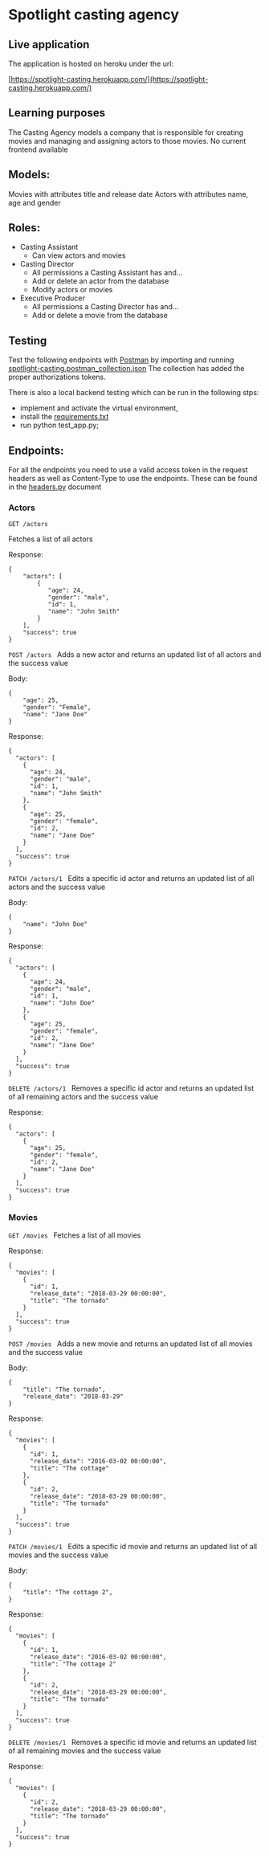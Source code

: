 # Spotlight casting agency

## Live application
The application is hosted on heroku under the url:

[https://spotlight-casting.herokuapp.com/](https://spotlight-casting.herokuapp.com/)

## Learning purposes

The Casting Agency models a company that is responsible for creating movies and managing and assigning actors to those movies. 
No current frontend available

## Models:

Movies with attributes title and release date
Actors with attributes name, age and gender

##  Roles:
* Casting Assistant
    * Can view actors and movies
* Casting Director
    * All permissions a Casting Assistant has and…
    * Add or delete an actor from the database
    * Modify actors or movies
* Executive Producer
    * All permissions a Casting Director has and…
    * Add or delete a movie from the database
    
## Testing
Test the following endpoints with [Postman](https://getpostman.com) by importing and running [spotlight-casting.postman_collection.json](spotlight-casting.postman_collection.json)
The collection has added the proper authorizations tokens.


There is also a local backend testing which can be run in the following stps:
* implement and activate the virtual environment,
* install the [requirements.txt ](requirements.txt)
* run python test_app.py;     

## Endpoints:

For all the endpoints you need to use a valid access token in the request headers as well as Content-Type to use the endpoints.
These can be found in the [headers.py](headers.py) document

### Actors
```GET /actors ```

Fetches a list of all actors

Response:
~~~
{
    "actors": [
        {
           "age": 24,
           "gender": "male",
           "id": 1,
           "name": "John Smith"
        }
    ],
    "success": true
}

~~~

```POST /actors ```
Adds a new actor and returns an updated list of all actors and the success value

Body:

~~~
{
    "age": 25,
    "gender": "Female",
    "name": "Jane Doe"
}
~~~

Response:

~~~
{
  "actors": [
    {
      "age": 24,
      "gender": "male",
      "id": 1,
      "name": "John Smith"
    },
    {
      "age": 25,
      "gender": "female",
      "id": 2,
      "name": "Jane Doe"
    }
  ],
  "success": true
}

~~~


```PATCH /actors/1 ```
Edits a specific id actor and returns an updated list of all actors and the success value

Body:

~~~
{
    "name": "John Doe"
}
~~~

Response:

~~~
{
  "actors": [
    {
      "age": 24,
      "gender": "male",
      "id": 1,
      "name": "John Doe"
    },
    {
      "age": 25,
      "gender": "female",
      "id": 2,
      "name": "Jane Doe"
    }
  ],
  "success": true
}

~~~

```DELETE /actors/1 ```
Removes a specific id actor and returns an updated list of all remaining actors and the success value

Response:

~~~
{
  "actors": [
    {
      "age": 25,
      "gender": "female",
      "id": 2,
      "name": "Jane Doe"
    }
  ],
  "success": true
}

~~~
### Movies
```GET /movies ```
Fetches a list of all movies

Response:
~~~
{
  "movies": [
    {
      "id": 1,
      "release_date": "2018-03-29 00:00:00",
      "title": "The tornado"
    }
  ],
  "success": true
}
~~~


```POST /movies ```
Adds a new movie and returns an updated list of all movies and the success value

Body:

~~~
{
    "title": "The tornado",
    "release_date": "2018-03-29"
}
~~~

Response:

~~~
{
  "movies": [
    {
      "id": 1,
      "release_date": "2016-03-02 00:00:00",
      "title": "The cottage"
    },
    {
      "id": 2,
      "release_date": "2018-03-29 00:00:00",
      "title": "The tornado"
    }
  ],
  "success": true
}
~~~


```PATCH /movies/1 ```
Edits a specific id movie and returns an updated list of all movies and the success value

Body:

~~~
{
    "title": "The cottage 2",
}
~~~

Response:

~~~
{
  "movies": [
    {
      "id": 1,
      "release_date": "2016-03-02 00:00:00",
      "title": "The cottage 2"
    },
    {
      "id": 2,
      "release_date": "2018-03-29 00:00:00",
      "title": "The tornado"
    }
  ],
  "success": true
}
~~~

```DELETE /movies/1 ```
Removes a specific id movie and returns an updated list of all remaining movies and the success value

Response:

~~~
{
  "movies": [
    {
      "id": 2,
      "release_date": "2018-03-29 00:00:00",
      "title": "The tornado"
    }
  ],
  "success": true
}
~~~
